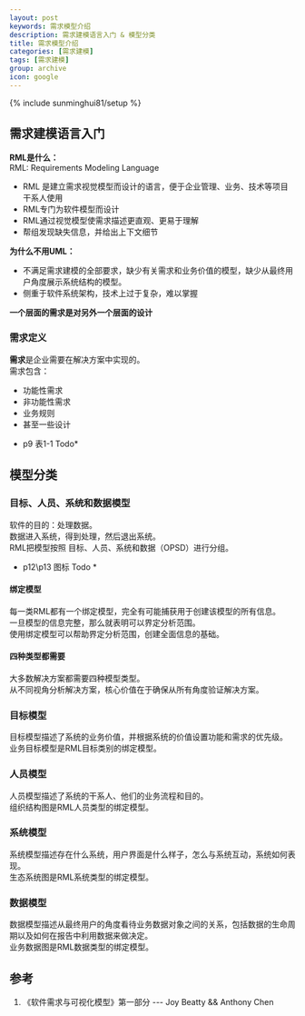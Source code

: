 ```yaml
---
layout: post
keywords: 需求模型介绍
description: 需求建模语言入门 & 模型分类
title: 需求模型介绍
categories: [需求建模]
tags: [需求建模]
group: archive
icon: google
---
```

{% include sunminghui81/setup %}


## 需求建模语言入门
**RML是什么：**  
RML: Requirements Modeling Language  
- RML 是建立需求视觉模型而设计的语言，便于企业管理、业务、技术等项目干系人使用
- RML专门为软件模型而设计
- RML通过视觉模型使需求描述更直观、更易于理解
- 帮组发现缺失信息，并给出上下文细节

**为什么不用UML：**  
- 不满足需求建模的全部要求，缺少有关需求和业务价值的模型，缺少从最终用户角度展示系统结构的模型。
- 侧重于软件系统架构，技术上过于复杂，难以掌握

**一个层面的需求是对另外一个层面的设计**

### 需求定义
**需求**是企业需要在解决方案中实现的。  
需求包含：
- 功能性需求
- 非功能性需求
- 业务规则
- 甚至一些设计
* p9 表1-1 Todo*

## 模型分类
### 目标、人员、系统和数据模型
软件的目的：处理数据。  
数据进入系统，得到处理，然后退出系统。  
RML把模型按照 目标、人员、系统和数据（OPSD）进行分组。  
* p12\p13 图标 Todo *

#### 绑定模型
每一类RML都有一个绑定模型，完全有可能捕获用于创建该模型的所有信息。  
一旦模型的信息完整，那么就表明可以界定分析范围。  
使用绑定模型可以帮助界定分析范围，创建全面信息的基础。  

#### 四种类型都需要
大多数解决方案都需要四种模型类型。  
从不同视角分析解决方案，核心价值在于确保从所有角度验证解决方案。  


### 目标模型
目标模型描述了系统的业务价值，并根据系统的价值设置功能和需求的优先级。  
业务目标模型是RML目标类别的绑定模型。  

### 人员模型
人员模型描述了系统的干系人、他们的业务流程和目的。  
组织结构图是RML人员类型的绑定模型。  

### 系统模型
系统模型描述存在什么系统，用户界面是什么样子，怎么与系统互动，系统如何表现。  
生态系统图是RML系统类型的绑定模型。  

### 数据模型
数据模型描述从最终用户的角度看待业务数据对象之间的关系，包括数据的生命周期以及如何在报告中利用数据来做决定。  
业务数据图是RML数据类型的绑定模型。  


## 参考
1. 《软件需求与可视化模型》第一部分   --- Joy Beatty && Anthony Chen
